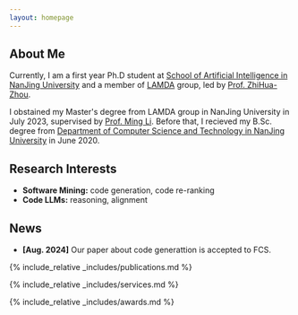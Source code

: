 ```yaml
---
layout: homepage
---
```


## About Me

Currently, I am a first year Ph.D student at [School of Artificial Intelligence in NanJing University](https://ai.nju.edu.cn/) and a member of [LAMDA](https://www.lamda.nju.edu.cn/) group, led by [Prof. ZhiHua-Zhou](https://cs.nju.edu.cn/zhouzh).

I obstained my Master's degree from LAMDA group in NanJing University in July 2023, supervised by [Prof. Ming Li](https://www.lamda.nju.edu.cn/lim/). Before that, I recieved my B.Sc. degree from [Department of Computer Science and Technology in NanJing University](https://cs.nju.edu.cn/) in June 2020.

## Research Interests

- **Software Mining:** code generation, code re-ranking
- **Code LLMs:** reasoning, alignment

## News

- **[Aug. 2024]** Our paper about code generattion is accepted to FCS.

{% include_relative _includes/publications.md %}

{% include_relative _includes/services.md %}

{% include_relative _includes/awards.md %}
